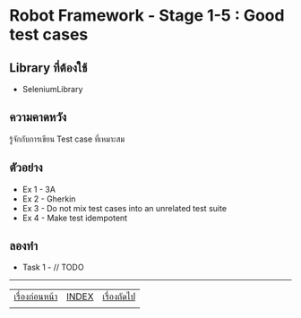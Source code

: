 # Robot Framework - Stage 1-5 : Good test cases

## Library ที่ต้องใช้

* SeleniumLibrary

## ความคาดหวัง

รู้จักกับการเขียน Test case ที่เหมาะสม

## ตัวอย่าง

* Ex 1 - 3A
* Ex 2 - Gherkin
* Ex 3 - Do not mix test cases into an unrelated test suite
* Ex 4 - Make test idempotent

## ลองทำ

* Task 1 - // TODO

---

|   |   |   |
| - | - | - |
| [เรื่องก่อนหน้า](../1-4/README.md) | [INDEX](../README.md) | [เรื่องถัดไป](../1-6/README.md) |
|   |   |   |
